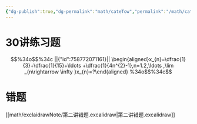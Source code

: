 ```yaml
---
{"dg-publish":true,"dg-permalink":"math/cateTow","permalink":"/math/cateTow/","tags":["数学","高数","基础30讲","数列"]}
---
```


# 30讲练习题

```math
%34o$$%34c
||{"id":758772071161}||
\begin{aligned}x_{n}=\dfrac{1}{3}+\dfrac{1}{15}+\ldots +\dfrac{1}{4n^{2}-1},n=1.2,\ldots ,\lim _{n\rightarrow \infty }x_{n}=?\end{aligned}
%34o$$%34c
```


# 错题

[[math/exclaidrawNote/第二讲错题.excalidraw\|第二讲错题.excalidraw]]
